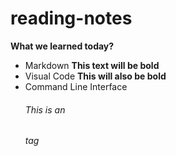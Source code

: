 # reading-notes
**What we learned today?**
* Markdown
  **This text will be bold**
* Visual Code
  __This will also be bold__
* Command Line Interface
  ###### This is an <h6> tag
